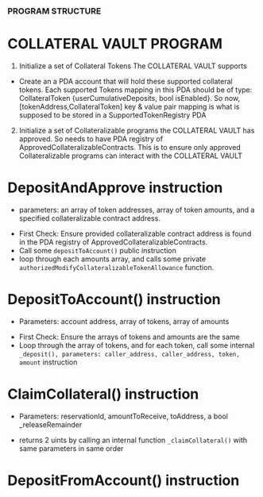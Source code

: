 ### PROGRAM STRUCTURE

# COLLATERAL VAULT PROGRAM

1. Initialize a set of Collateral Tokens The COLLATERAL VAULT supports

- Create an a PDA account that will hold these supported collateral tokens. Each supported Tokens mapping in this PDA should be of type: CollateralToken {userCumulativeDeposits, bool isEnabled}. So now, [tokenAddress,CollateralToken] key & value pair mapping is what is supposed to be stored in a SupportedTokenRegistry PDA

2. Initialize a set of Collateralizable programs the COLLATERAL VAULT has approved. So needs to have PDA registry of ApprovedCollateralizableContracts. This is to ensure only approved Collateralizable programs can interact with the COLLATERAL VAULT

# DepositAndApprove instruction

- parameters: an array of token addresses, array of token amounts, and a specified collateralizable contract address.

* First Check: Ensure provided collateralizable contract address is found in the PDA registry of ApprovedCollateralizableContracts.
* Call some `depositToAccount()` public instruction
* loop through each amounts array, and calls some private `authorizedModifyCollateralizableTokenAllowance` function.

# DepositToAccount() instruction

- Parameters: account address, array of tokens, array of amounts

* First Check: Ensure the arrays of tokens and amounts are the same
* Loop through the array of tokens, and for each token, call some internal `_deposit(), parameters: caller_address, caller_address, token, amount` instruction

# ClaimCollateral() instruction

- Parameters: reservationId, amountToReceive, toAddress, a bool \_releaseRemainder

* returns 2 uints by calling an internal function `_claimCollateral()` with same parameters in same order

# DepositFromAccount() instruction
